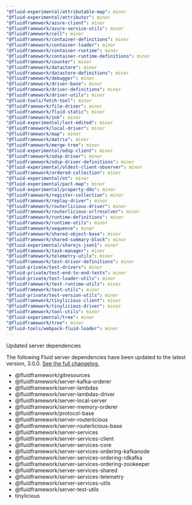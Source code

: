```yaml
---
"@fluid-experimental/attributable-map": minor
"@fluid-experimental/attributor": minor
"@fluidframework/azure-client": minor
"@fluidframework/azure-service-utils": minor
"@fluidframework/cell": minor
"@fluidframework/container-definitions": minor
"@fluidframework/container-loader": minor
"@fluidframework/container-runtime": minor
"@fluidframework/container-runtime-definitions": minor
"@fluidframework/counter": minor
"@fluidframework/datastore": minor
"@fluidframework/datastore-definitions": minor
"@fluidframework/debugger": minor
"@fluidframework/driver-base": minor
"@fluidframework/driver-definitions": minor
"@fluidframework/driver-utils": minor
"@fluid-tools/fetch-tool": minor
"@fluidframework/file-driver": minor
"@fluidframework/fluid-static": minor
"@fluidframework/ink": minor
"@fluid-experimental/last-edited": minor
"@fluidframework/local-driver": minor
"@fluidframework/map": minor
"@fluidframework/matrix": minor
"@fluidframework/merge-tree": minor
"@fluid-experimental/odsp-client": minor
"@fluidframework/odsp-driver": minor
"@fluidframework/odsp-driver-definitions": minor
"@fluid-experimental/oldest-client-observer": minor
"@fluidframework/ordered-collection": minor
"@fluid-experimental/ot": minor
"@fluid-experimental/pact-map": minor
"@fluid-experimental/property-dds": minor
"@fluidframework/register-collection": minor
"@fluidframework/replay-driver": minor
"@fluidframework/routerlicious-driver": minor
"@fluidframework/routerlicious-urlresolver": minor
"@fluidframework/runtime-definitions": minor
"@fluidframework/runtime-utils": minor
"@fluidframework/sequence": minor
"@fluidframework/shared-object-base": minor
"@fluidframework/shared-summary-block": minor
"@fluid-experimental/sharejs-json1": minor
"@fluidframework/task-manager": minor
"@fluidframework/telemetry-utils": minor
"@fluidframework/test-driver-definitions": minor
"@fluid-private/test-drivers": minor
"@fluid-private/test-end-to-end-tests": minor
"@fluid-private/test-loader-utils": minor
"@fluidframework/test-runtime-utils": minor
"@fluidframework/test-utils": minor
"@fluid-private/test-version-utils": minor
"@fluidframework/tinylicious-client": minor
"@fluidframework/tinylicious-driver": minor
"@fluidframework/tool-utils": minor
"@fluid-experimental/tree": minor
"@fluidframework/tree": minor
"@fluid-tools/webpack-fluid-loader": minor
---
```


Updated server dependencies

The following Fluid server dependencies have been updated to the latest version, 3.0.0. [See the full changelog.](https://github.com/microsoft/FluidFramework/releases/tag/server_v3.0.0)

- @fluidframework/gitresources
- @fluidframework/server-kafka-orderer
- @fluidframework/server-lambdas
- @fluidframework/server-lambdas-driver
- @fluidframework/server-local-server
- @fluidframework/server-memory-orderer
- @fluidframework/protocol-base
- @fluidframework/server-routerlicious
- @fluidframework/server-routerlicious-base
- @fluidframework/server-services
- @fluidframework/server-services-client
- @fluidframework/server-services-core
- @fluidframework/server-services-ordering-kafkanode
- @fluidframework/server-services-ordering-rdkafka
- @fluidframework/server-services-ordering-zookeeper
- @fluidframework/server-services-shared
- @fluidframework/server-services-telemetry
- @fluidframework/server-services-utils
- @fluidframework/server-test-utils
- tinylicious
